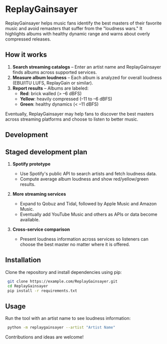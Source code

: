 # ReplayGainsayer

ReplayGainsayer helps music fans identify the best masters of their favorite music and avoid remasters that suffer from the "loudness wars." It highlights albums with healthy dynamic range and warns about overly compressed releases.

## How it works

1. **Search streaming catalogs** – Enter an artist name and ReplayGainsayer finds albums across supported services.
2. **Measure album loudness** – Each album is analyzed for overall loudness (EBU/ITU LUFS, ReplayGain or similar).
3. **Report results** – Albums are labeled:
   - **Red**: brick walled (> –6 dBFS)
   - **Yellow**: heavily compressed (–11 to –6 dBFS)
   - **Green**: healthy dynamics (< –11 dBFS)

Eventually, ReplayGainsayer may help fans to discover the best masters across streaming platforms and choose to listen to better music.

## Development

## Staged development plan

1. **Spotify prototype**
   - Use Spotify's public API to search artists and fetch loudness data.
   - Compute average album loudness and show red/yellow/green results.

2. **More streaming services**
   - Expand to Qobuz and Tidal, followed by Apple Music and Amazon Music.
   - Eventually add YouTube Music and others as APIs or data become available.

3. **Cross-service comparison**
   - Present loudness information across services so listeners can choose the best master no matter where it is offered.

## Installation

Clone the repository and install dependencies using pip:

```bash
 git clone https://example.com/ReplayGainsayer.git
 cd ReplayGainsayer
 pip install -r requirements.txt
```

## Usage

Run the tool with an artist name to see loudness information:

```bash
 python -m replaygainsayer --artist "Artist Name"
```

Contributions and ideas are welcome!